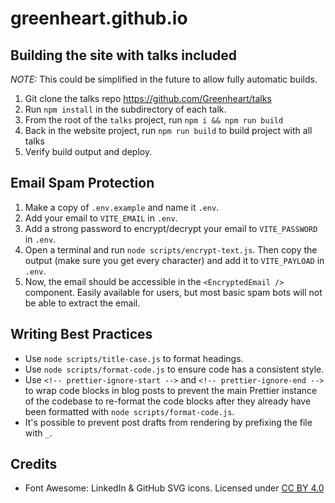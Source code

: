 # greenheart.github.io

## Building the site with talks included

*NOTE:* This could be simplified in the future to allow fully automatic builds.

1. Git clone the talks repo https://github.com/Greenheart/talks
2. Run `npm install` in the subdirectory of each talk.
3. From the root of the `talks` project, run `npm i && npm run build`
4. Back in the website project, run `npm run build` to build project with all talks
5. Verify build output and deploy.

## Email Spam Protection

1. Make a copy of `.env.example` and name it `.env`.
2. Add your email to `VITE_EMAIL` in `.env`.
3. Add a strong password to encrypt/decrypt your email to `VITE_PASSWORD` in `.env`.
4. Open a terminal and run `node scripts/encrypt-text.js`. Then copy the output (make sure you get every character) and add it to `VITE_PAYLOAD` in `.env`.
5. Now, the email should be accessible in the `<EncryptedEmail />` component. Easily available for users, but most basic spam bots will not be able to extract the email.

## Writing Best Practices

- Use `node scripts/title-case.js` to format headings.
- Use `node scripts/format-code.js` to ensure code has a consistent style.
- Use `<!-- prettier-ignore-start -->` and `<!-- prettier-ignore-end -->` to wrap code blocks in blog posts to prevent the main Prettier instance of the codebase to re-format the code blocks after they already have been formatted with `node scripts/format-code.js`.
- It's possible to prevent post drafts from rendering by prefixing the file with `_`.

## Credits

-   Font Awesome: LinkedIn & GitHub SVG icons. Licensed under [CC BY 4.0](https://fontawesome.com/license)